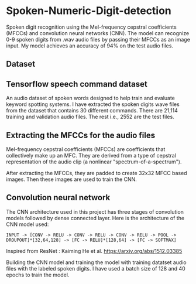 # Spoken-Numeric-Digit-detection
Spoken digit recognition using the Mel-frequency cepstral coefficients (MFCCs) and convolution neural networks (CNN). The model can recognize 0-9 spoken digits from .wav audio files by passing their MFCCs as an image input. My model achieves an accuracy of 94% on the test audio files. 
## Dataset
## Tensorflow speech command dataset

An audio dataset of spoken words designed to help train and evaluate keyword spotting systems. I have extracted the spoken digits wave files from the dataset that contains 30 different commands. There are 21,114 training and validation audio files. The rest i.e., 2552 are the test files.

## Extracting the MFCCs for the audio files
Mel-frequency cepstral coefficients (MFCCs) are coefficients that collectively make up an MFC. They are derived from a type of cepstral representation of the audio clip (a nonlinear "spectrum-of-a-spectrum").
    
After extracting the MFCCs, they are padded to create 32x32 MFCC based images. Then these images are used to train the CNN.

## Convolution neural network

The CNN architecture used in this project has three stages of convolution models followed by dense connected layer. Here is the architecture of the CNN model used:

```INPUT -> [CONV -> RELU -> CONV -> RELU -> CONV -> RELU -> POOL -> DROUPOUT]*[32,64,128] -> [FC -> RELU]*[128,64] -> [FC -> SOFTMAX]```

Inspired from ResNet :  Kaiming He et al. https://arxiv.org/abs/1512.03385

Building the CNN model and training the model with training datatset audio files with the labeled spoken digits. I have used a batch size of 128 and 40 epochs to train the model.
